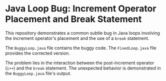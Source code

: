 # Java Loop Bug: Increment Operator Placement and Break Statement

This repository demonstrates a common subtle bug in Java loops involving the increment operator's placement and the use of a `break` statement.

The `BuggyLoop.java` file contains the buggy code.  The `FixedLoop.java` file provides the corrected version.

The problem lies in the interaction between the post-increment operator (`i++`) and the `break` statement. The unexpected behavior is demonstrated in the `BuggyLoop.java` file's output.